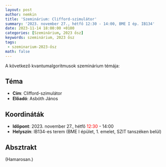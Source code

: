 ```yaml
---
layout: post
author: nemkin
title: 'Szeminárium: Clifford-szimulátor'
summary: '2023. november 27., hétfő 12:30 - 14:00, BME I ép. IB134'
date: 2023-11-14 18:00:00 +0100
categories: [Szeminárium, 2023 ősz]
keywords: szeminárium, 2023 ősz
tags: 
 - szeminarium-2023-ősz
math: false
---
```


A következő kvantumalgoritmusok szeminárium témája:

## Téma

- **Cím**: Clifford-szimulátor
- **Előadó**: Asbóth János

## Koordináták

- **Időpont**: 2023. november 27., hétfő <span style="color: red">12:30</span> - 14:00
- **Helyszín**: IB134-es terem (BME I épület, 1. emelet, SZIT tanszéken belül)

## Absztrakt

(Hamarosan.)
